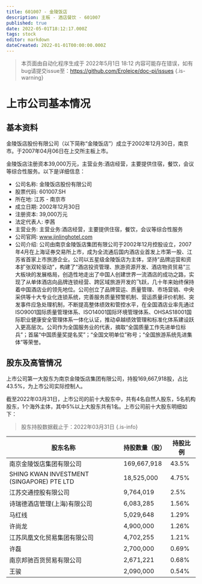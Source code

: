 ```yaml
---
title: 601007 - 金陵饭店
description: 主板 - 酒店餐饮 - 601007
published: true
date: 2022-05-01T18:12:17.000Z
tags: stock
editor: markdown
dateCreated: 2022-01-01T00:00:00.000Z
---
```


> 本页面由自动化程序生成于 2022年5月1日 18:12
> 内容可能存在错误，如有bug请提交issue至：https://github.com/Eroleice/doc-pi/issues
{.is-warning}

# 上市公司基本情况

## 基本资料

金陵饭店股份有限公司（以下简称“金陵饭店”）成立于2002年12月30日，南京市。于2007年04月06日在上交所主板上市。

金陵饭店注册资本39,000万元，主营业务:酒店经营，主要提供住宿，餐饮，会议等综合性服务。以下是详细信息：

- 公司名称: 金陵饭店股份有限公司
- 股票代码: 601007.SH
- 所在地: 江苏 - 南京市
- 成立日期: 2002年12月30日
- 注册资本: 39,000万元
- 法定代表人: 李茜
- 主营业务: 主营业务:酒店经营，主要提供住宿，餐饮，会议等综合性服务
- 公司官网: www.jinlinghotel.com
- 公司介绍: 公司由南京金陵饭店集团有限公司于2002年12月控股设立，2007年4月在上海证券交易所上市，成为全流通后国内酒店业首发上市第一股、江苏省首家上市旅游企业。公司以五星级金陵饭店为主体，坚持“品牌运营和资本扩张双轮驱动”，构建了“酒店投资管理、旅游资源开发、酒店物资贸易”三大板块的发展格局，创造性地走出了中国人创建世界一流酒店的成功之路，实现了从单体酒店向品牌连锁经营、跨区域旅游开发的飞跃，几十年来始终保持着中国酒店业的领先地位。公司创立了品牌营运、质量管理、市场营销、中央采供等十大专业化连锁系统，完善服务质量预警机制、营运质量评价机制、突发事件应急处理机制，不断提高整体绩效和管控水平，在全国酒店业率先通过ISO9001国际质量管理体系、ISO14001国际环境管理体系、OHSAS18001国际职业健康安全管理体系一体化认证，推动卓越绩效管理和标准化体系建设跃入更高层次。公司作为全国服务业的代表，摘取“全国质量工作先进单位标兵”；首届“中国质量奖提名奖”；“全国文明单位”称号；“全国旅游系统先进集体”等荣誉。


## 股东及高管情况

上市公司第一大股东为南京金陵饭店集团有限公司，持股169,667,918股，占比43.5%，为上市公司实际控制人。

截至2022年03月31日，上市公司的前十大股东中，共有4名自然人股东，5名机构股东，1个海外主体，其中5%以上大股东共有1名。上市公司前十大股东明细如下：

> 股东持股数据截止于：2022年03月31日
{.is-info}

| 股东名称 | 持股数量（股） | 持股比例 |
| --- | --- | --- |
| 南京金陵饭店集团有限公司 | 169,667,918 | 43.5% |
| SHING KWAN INVESTMENT (SINGAPORE) PTE LTD | 18,525,000 | 4.75% |
| 江苏交通控股有限公司 | 9,764,019 | 2.5% |
| 诗瑞德酒店管理(上海)有限公司 | 6,083,285 | 1.56% |
| 马红线 | 5,029,648 | 1.29% |
| 许尚龙 | 4,900,000 | 1.26% |
| 江苏凤凰文化贸易集团有限公司 | 4,702,255 | 1.21% |
| 许磊 | 2,700,000 | 0.69% |
| 南京邦驰百货贸易有限公司 | 2,671,221 | 0.68% |
| 王骏 | 2,090,000 | 0.54% |




